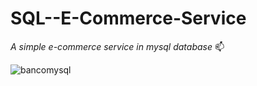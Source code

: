 # SQL--E-Commerce-Service

_A simple e-commerce service in mysql database_ :mailbox:

![bancomysql](https://user-images.githubusercontent.com/23562172/51058557-54b46480-15d0-11e9-8a15-bfa57ac3236d.png)
